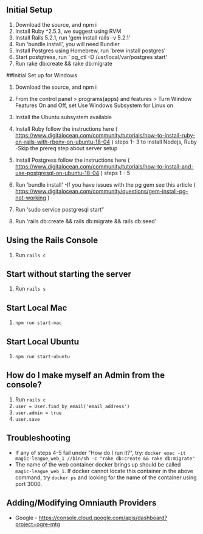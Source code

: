 ## Initial Setup
1. Download the source, and npm i 
2. Install Ruby ^2.5.3, we suggest using RVM 
3. Install Rails 5.2.1, run 'gem install rails -v 5.2.1'
4. Run 'bundle install', you will need Bundler
5. Install Postgres using Homebrew, run 'brew install postgres'
6. Start postgtress, run ' pg_ctl -D /usr/local/var/postgres start'
6. Run rake db:create && rake db:migrate

##Initial Set up for Windows
1. Download the source, and npm i 
2. From the control panel > programs(apps) and features > Turn Window Features On and Off, set Use Windows Subsystem for Linux on
3. Install the Ubuntu subsystem available
4. Install Ruby follow the instructions here ( https://www.digitalocean.com/community/tutorials/how-to-install-ruby-on-rails-with-rbenv-on-ubuntu-18-04 ) steps 1- 3 to install Nodejs, Ruby 
   -Skip the prereq step about server setup
5. Install Postgress follow the instructions here ( https://www.digitalocean.com/community/tutorials/how-to-install-and-use-postgresql-on-ubuntu-18-04 ) steps 1 - 5 

6. Run 'bundle install' 
   -If you have issues with the pg gem see this article ( https://www.digitalocean.com/community/questions/gem-install-pg-not-working )

7. Run 'sudo service postgresql start" 
8. Run 'rails db:create && rails db:migrate && rails db:seed'

## Using the Rails Console

1. Run `rails c`

## Start without starting the server

1. Run `rails s`

## Start Local Mac

1. `npm run start-mac`

## Start Local Ubuntu

1. `npm run start-ubuntu`

## How do I make myself an Admin from the console?
1. Run `rails c`
2. `user = User.find_by_email('email_address')`
3. `user.admin = true`
4. `user.save`

## Troubleshooting

* If any of steps 4-5 fail under "How do I run it?", try: `docker exec -it magic-league_web_1 //bin/sh -c "rake db:create && rake db:migrate"`
* The name of the web container docker brings up should be called `magic-league_web_1`. If docker cannot locate this container in the above command, try `docker ps` and looking for the name of the container using port 3000.

## Adding/Modifying Omniauth Providers
* Google - https://console.cloud.google.com/apis/dashboard?project=ogre-mtg
